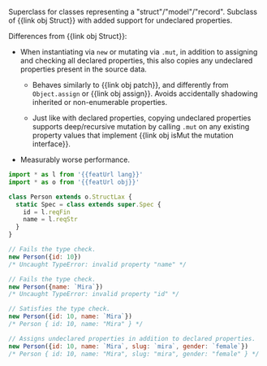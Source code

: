 Superclass for classes representing a "struct"/"model"/"record". Subclass of {{link obj Struct}} with added support for undeclared properties.

Differences from {{link obj Struct}}:

  * When instantiating via `new` or mutating via `.mut`, in addition to assigning and checking all declared properties, this also copies any undeclared properties present in the source data.

    * Behaves similarly to {{link obj patch}}, and differently from `Object.assign` or {{link obj assign}}. Avoids accidentally shadowing inherited or non-enumerable properties.

    * Just like with declared properties, copying undeclared properties supports deep/recursive mutation by calling `.mut` on any existing property values that implement {{link obj isMut the mutation interface}}.

  * Measurably worse performance.

```js
import * as l from '{{featUrl lang}}'
import * as o from '{{featUrl obj}}'

class Person extends o.StructLax {
  static Spec = class extends super.Spec {
    id = l.reqFin
    name = l.reqStr
  }
}

// Fails the type check.
new Person({id: 10})
/* Uncaught TypeError: invalid property "name" */

// Fails the type check.
new Person({name: `Mira`})
/* Uncaught TypeError: invalid property "id" */

// Satisfies the type check.
new Person({id: 10, name: `Mira`})
/* Person { id: 10, name: "Mira" } */

// Assigns undeclared properties in addition to declared properties.
new Person({id: 10, name: `Mira`, slug: `mira`, gender: `female`})
/* Person { id: 10, name: "Mira", slug: "mira", gender: "female" } */
```
